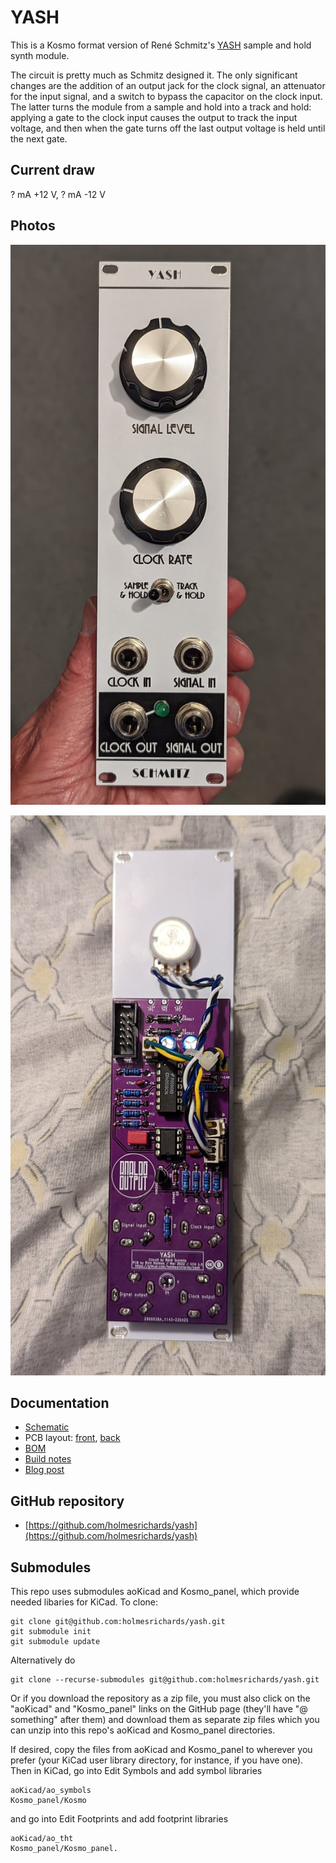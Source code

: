 # YASH

This is a Kosmo format version of René Schmitz's [YASH](https://www.schmitzbits.de/sah.html) sample and hold synth module.

The circuit is pretty much as Schmitz designed it. The only significant changes are the addition of an output jack for the clock signal, an attenuator for the input signal, and a switch to bypass the capacitor on the clock input. The latter turns the module from a sample and hold into a track and hold: applying a gate to the clock input causes the output to track the input voltage, and then when the gate turns off the last output voltage is held until the next gate.

## Current draw
? mA +12 V, ? mA -12 V


## Photos

![](Images/front.jpg)

![](Images/back.jpg)

## Documentation

* [Schematic](Docs/yash.pdf)
* PCB layout: [front](Docs/yash_layout_front.pdf), [back](Docs/yash_layout_back.pdf)
* [BOM](Docs/yash_bom.md)
* [Build notes](Docs/build.md)
* [Blog post](https://analogoutputblog.wordpress.com/2022/05/06/yet-another-sample-and-hold/)

## GitHub repository

* [https://github.com/holmesrichards/yash](https://github.com/holmesrichards/yash)

## Submodules

This repo uses submodules aoKicad and Kosmo_panel, which provide needed libaries for KiCad. To clone:

```
git clone git@github.com:holmesrichards/yash.git
git submodule init
git submodule update
```


Alternatively do

```
git clone --recurse-submodules git@github.com:holmesrichards/yash.git
```

Or if you download the repository as a zip file, you must also click on the "aoKicad" and "Kosmo\_panel" links on the GitHub page (they'll have "@ something" after them) and download them as separate zip files which you can unzip into this repo's aoKicad and Kosmo\_panel directories.

If desired, copy the files from aoKicad and Kosmo\_panel to wherever you prefer (your KiCad user library directory, for instance, if you have one). Then in KiCad, go into Edit Symbols and add symbol libraries 

```
aoKicad/ao_symbols
Kosmo_panel/Kosmo
```
and go into Edit Footprints and add footprint libraries 
```
aoKicad/ao_tht
Kosmo_panel/Kosmo_panel.
```
